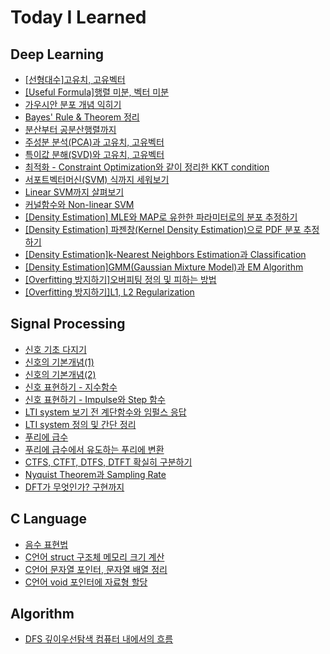 # Today I Learned


## Deep Learning
* [[선형대수]고유치, 고유벡터](https://keyboard-lover.tistory.com/41)
* [[Useful Formula]행렬 미분, 벡터 미분](https://keyboard-lover.tistory.com/40)
* [가우시안 분포 개념 익히기](https://keyboard-lover.tistory.com/31)
* [Bayes' Rule & Theorem 정리](https://keyboard-lover.tistory.com/32)
* [분산부터 공분산행렬까지](https://keyboard-lover.tistory.com/30)
* [주성분 분석(PCA)과 고유치, 고유벡터](https://keyboard-lover.tistory.com/11)
* [특이값 분해(SVD)와 고유치, 고유벡터](https://keyboard-lover.tistory.com/12)
* [최적화 - Constraint Optimization와 같이 정리한 KKT condition](https://keyboard-lover.tistory.com/20)
* [서포트벡터머신(SVM) 식까지 세워보기](https://keyboard-lover.tistory.com/22)
* [Linear SVM까지 살펴보기](https://keyboard-lover.tistory.com/23)
* [커널함수와 Non-linear SVM](https://keyboard-lover.tistory.com/24)
* [[Density Estimation] MLE와 MAP로 유한한 파라미터로의 분포 추정하기](https://keyboard-lover.tistory.com/34)
* [[Density Estimation] 파젠창(Kernel Density Estimation)으로 PDF 분포 추정하기](https://keyboard-lover.tistory.com/35)
* [[Density Estimation]k-Nearest Neighbors Estimation과 Classification](https://keyboard-lover.tistory.com/36)
* [[Density Estimation]GMM(Gaussian Mixture Model)과 EM Algorithm](https://keyboard-lover.tistory.com/37)
* [[Overfitting 방지하기]오버피팅 정의 및 피하는 방법](https://keyboard-lover.tistory.com/38)
* [[Overfitting 방지하기]L1, L2 Regularization](https://keyboard-lover.tistory.com/39)


## Signal Processing
* [신호 기초 다지기](https://keyboard-lover.tistory.com/14)
* [신호의 기본개념(1)](https://keyboard-lover.tistory.com/42)
* [신호의 기본개념(2)](https://keyboard-lover.tistory.com/43)
* [신호 표현하기 - 지수함수](https://keyboard-lover.tistory.com/44)
* [신호 표현하기 - Impulse와 Step 함수](https://keyboard-lover.tistory.com/45)
* [LTI system 보기 전 계단함수와 임펄스 응답](https://keyboard-lover.tistory.com/17)
* [LTI system 정의 및 간단 정리](https://keyboard-lover.tistory.com/18)
* [푸리에 급수](https://keyboard-lover.tistory.com/13)
* [푸리에 급수에서 유도하는 푸리에 변환](https://keyboard-lover.tistory.com/16)
* [CTFS, CTFT, DTFS, DTFT 확실히 구분하기](https://keyboard-lover.tistory.com/19)
* [Nyquist Theorem과 Sampling Rate](https://keyboard-lover.tistory.com/25)
* [DFT가 무엇인가? 구현까지](https://keyboard-lover.tistory.com/9)



## C Language
* [음수 표현법](https://keyboard-lover.tistory.com/21)
* [C언어 struct 구조체 메모리 크기 계산](https://keyboard-lover.tistory.com/27)  
* [C언어 문자열 포인터, 문자열 배열 정리](https://keyboard-lover.tistory.com/28)
* [C언어 void 포인터에 자료형 할당](https://keyboard-lover.tistory.com/29)



## Algorithm
* [DFS 깊이우선탐색 컴퓨터 내에서의 흐름](https://keyboard-lover.tistory.com/26)
